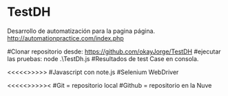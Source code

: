 # TestDH
Desarrollo de automatización para la pagina página. http://automationpractice.com/index.php

#Clonar repositorio desde: https://github.com/okayJorge/TestDH
#ejecutar las pruebas: node .\TestDh.js
#Resultados de test Case en consola.

<<<<<<Entorno de pruebas con >>>>>>
#Javascript con note.js
#Selenium WebDriver

<<<<<<Resitorios>>>>>><
#Git = repositorio local
#Github = repositorio en la Nuve
